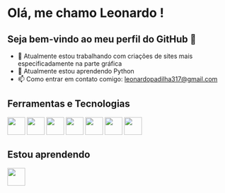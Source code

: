 # Olá, me chamo Leonardo ! 
## Seja bem-vindo ao meu perfil do GitHub 👋

- 🔭 Atualmente estou trabalhando com criações de sites mais especificadamente na parte gráfica
- 🌱 Atualmente estou aprendendo Python
- 📫 Como entrar em contato comigo: leonardopadilha317@gmail.com

## Ferramentas e Tecnologias

<img src="https://cdn.jsdelivr.net/gh/devicons/devicon/icons/javascript/javascript-original.svg" width="40" height="40"/> <img src="https://cdn.jsdelivr.net/gh/devicons/devicon/icons/css3/css3-original-wordmark.svg" width="40" height="40"/>              <img src="https://cdn.jsdelivr.net/gh/devicons/devicon/icons/html5/html5-original-wordmark.svg" width="40" height="40"/> <img src="https://cdn.jsdelivr.net/gh/devicons/devicon/icons/googlecloud/googlecloud-original.svg" width="40" height="40"/> <img src="https://cdn.jsdelivr.net/gh/devicons/devicon/icons/arduino/arduino-plain.svg" width="40" height="40" /> <img src="https://cdn.jsdelivr.net/gh/devicons/devicon/icons/discordjs/discordjs-original.svg" width="40" height="40"/> <img src="https://cdn.jsdelivr.net/gh/devicons/devicon/icons/aftereffects/aftereffects-original.svg" width="40" height="40" />

## Estou aprendendo
<img src="https://cdn.jsdelivr.net/gh/devicons/devicon/icons/python/python-original.svg" width="40" height="40"/>
          
          
          
          
          


          
